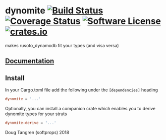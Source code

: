 # dynomite [![Build Status](https://travis-ci.org/softprops/dynomite.svg?branch=master)](https://travis-ci.org/softprops/dynomite) [![Coverage Status](https://coveralls.io/repos/softprops/dynomite/badge.svg?branch=master&service=github)](https://coveralls.io/github/softprops/dynomite?branch=master) [![Software License](https://img.shields.io/badge/license-MIT-brightgreen.svg)](LICENSE) [![crates.io](http://meritbadge.herokuapp.com/dynomite)](https://crates.io/crates/dynomite)

makes rusoto_dynamodb fit your types (and visa versa)

## [Documentation](https://softprops.github.io/dynomite)

## Install

In your Cargo.toml file add the following under the `[dependencies]` heading

```toml
dynomite = '...'
```

Optionally, you can install a companion crate which enables you to derive
dynomite types for your struts

```toml
dynomite-derive = '...'
```

Doug Tangren (softprops) 2018
